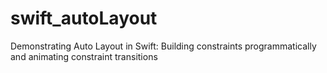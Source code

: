 # swift_autoLayout
Demonstrating Auto Layout in Swift: Building constraints programmatically and animating constraint transitions
